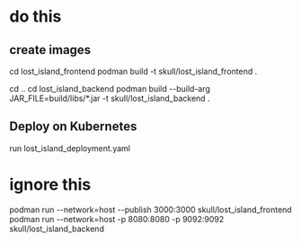 # do this
## create images
cd lost_island_frontend
podman build -t skull/lost_island_frontend .

cd ..
cd lost_island_backend
podman build --build-arg JAR_FILE=build/libs/*.jar -t skull/lost_island_backend .

## Deploy on Kubernetes
run lost_island_deployment.yaml


# ignore this
podman run --network=host --publish 3000:3000 skull/lost_island_frontend
podman run --network=host -p 8080:8080 -p 9092:9092 skull/lost_island_backend

